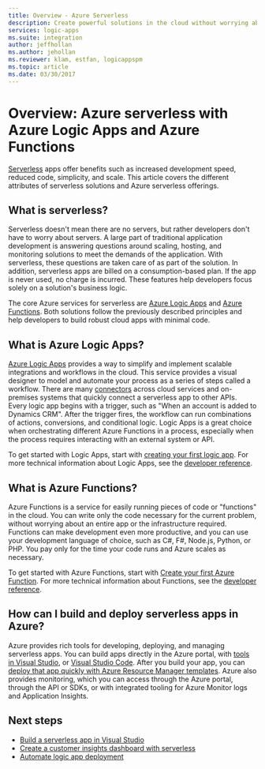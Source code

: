 ```yaml
---
title: Overview - Azure Serverless
description: Create powerful solutions in the cloud without worrying about infrastructure
services: logic-apps
ms.suite: integration
author: jeffhollan
ms.author: jehollan
ms.reviewer: klam, estfan, logicappspm
ms.topic: article
ms.date: 03/30/2017
---
```


# Overview: Azure serverless with Azure Logic Apps and Azure Functions

[Serverless](https://azure.microsoft.com/solutions/serverless/) apps offer benefits such as increased development speed, reduced code, simplicity, and scale. This article covers the different attributes of serverless solutions and Azure serverless offerings.

## What is serverless?

Serverless doesn't mean there are no servers, but rather developers don't have to worry about servers. A large part of traditional application development is answering questions around scaling, hosting, and monitoring solutions to meet the demands of the application. With serverless, these questions are taken care of as part of the solution. In addition, serverless apps are billed on a consumption-based plan. If the app is never used, no charge is incurred. These features help developers focus solely on a solution's business logic.

The core Azure services for serverless are [Azure Logic Apps](https://azure.microsoft.com/services/logic-apps/) and [Azure Functions](https://azure.microsoft.com/services/functions/). Both solutions follow the previously described principles and help developers to build robust cloud apps with minimal code.

## What is Azure Logic Apps?

[Azure Logic Apps](logic-apps-overview.md) provides a way to simplify and implement scalable integrations and workflows in the cloud. This service provides a visual designer to model and automate your process as a series of steps called a workflow. There are many [connectors](../connectors/apis-list.md) across cloud services and on-premises systems that quickly connect a serverless app to other APIs. Every logic app begins with a trigger, such as "When an account is added to Dynamics CRM". After the trigger fires, the workflow can run combinations of actions, conversions, and conditional logic. Logic Apps is a great choice when orchestrating different Azure Functions in a process, especially when the process requires interacting with an external system or API.

To get started with Logic Apps, start with [creating your first logic app](quickstart-create-first-logic-app-workflow.md). For more technical information about Logic Apps, see the [developer reference](logic-apps-workflow-definition-language.md).

## What is Azure Functions?

Azure Functions is a service for easily running pieces of code or "functions" in the cloud. You can write only the code necessary for the current problem, without worrying about an entire app or the infrastructure required. Functions can make development even more productive, and you can use your development language of choice, such as C#, F#, Node.js, Python, or PHP. You pay only for the time your code runs and Azure scales as necessary.

To get started with Azure Functions, start with [Create your first Azure Function](../azure-functions/functions-create-first-azure-function.md). For more technical information about Functions, see the [developer reference](../azure-functions/functions-reference.md).

## How can I build and deploy serverless apps in Azure?

Azure provides rich tools for developing, deploying, and managing serverless apps. You can build apps directly in the Azure portal, with [tools in Visual Studio](logic-apps-serverless-get-started-vs.md), or [Visual Studio Code](quickstart-create-logic-apps-visual-studio-code.md). After you build your app, you can [deploy that app quickly with Azure Resource Manager templates](logic-apps-deploy-azure-resource-manager-templates.md). Azure also provides monitoring, which you can access through the Azure portal, through the API or SDKs, or with integrated tooling for Azure Monitor logs and Application Insights.

## Next steps

* [Build a serverless app in Visual Studio](logic-apps-serverless-get-started-vs.md)
* [Create a customer insights dashboard with serverless](logic-apps-scenario-social-serverless.md)
* [Automate logic app deployment](logic-apps-azure-resource-manager-templates-overview.md)
